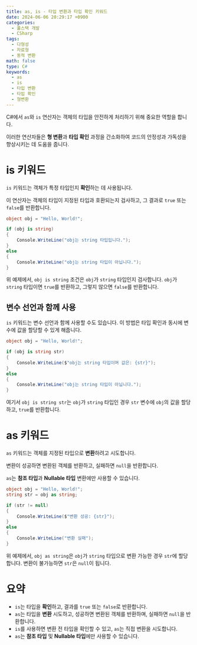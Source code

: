 ```yaml
---
title: as, is - 타입 변환과 타입 확인 키워드
date: 2024-06-06 20:29:17 +0900
categories:
  - 풀스택 개발
  - CSharp
tags:
  - 다형성
  - 자료형
  - 동적 변환
math: false
type: C#
keywords:
  - as
  - is
  - 타입 변환
  - 타입 확인
  - 형변환
---
```


C#에서 `as`와 `is` 연산자는 객체의 타입을 안전하게 처리하기 위해 중요한 역할을 합니다.

이러한 연산자들은 **형 변환**과 **타입 확인** 과정을 간소화하여 코드의 안정성과 가독성을 향상시키는 데 도움을 줍니다.

# is 키워드

`is` 키워드는 <span class="font_highlight">객체가 특정 타입인지 **확인**하는 데 사용</span>됩니다.

이 연산자는 객체의 타입이 지정된 타입과 호환되는지 검사하고, 그 결과로 `true` 또는 `false`를 반환합니다.

```csharp
object obj = "Hello, World!";

if (obj is string)
{
    Console.WriteLine("obj는 string 타입입니다.");
}
else
{
    Console.WriteLine("obj는 string 타입이 아닙니다.");
}
```

위 예제에서, `obj is string` 조건은 `obj`가 `string` 타입인지 검사합니다. `obj`가 `string` 타입이면 `true`를 반환하고, 그렇지 않으면 `false`를 반환합니다.

## 변수 선언과 함께 사용

`is` 키워드는 변수 선언과 함께 사용할 수도 있습니다. 이 방법은 타입 확인과 동시에 변수에 값을 할당할 수 있게 해줍니다.

```csharp
object obj = "Hello, World!";

if (obj is string str)
{
    Console.WriteLine($"obj는 string 타입이며 값은: {str}");
}
else
{
    Console.WriteLine("obj는 string 타입이 아닙니다.");
}
```

여기서 `obj is string str`는 `obj`가 `string` 타입인 경우 `str` 변수에 `obj`의 값을 할당하고, `true`를 반환합니다.

# as 키워드

`as` 키워드는 <span class="font_highlight">객체를 지정된 타입으로 **변환**하려고 시도</span>합니다.

변환이 성공하면 변환된 객체를 반환하고, 실패하면 `null`을 반환합니다.

`as`는 <span class="important">**참조 타입**</span>과 <span class="important">**Nullable 타입**</span> 변환에만 사용할 수 있습니다.

```csharp
object obj = "Hello, World!";
string str = obj as string;

if (str != null)
{
    Console.WriteLine($"변환 성공: {str}");
}
else
{
    Console.WriteLine("변환 실패");
}
```

위 예제에서, `obj as string`은 `obj`가 `string` 타입으로 변환 가능한 경우 `str`에 할당합니다. 변환이 불가능하면 `str`은 `null`이 됩니다.

# 요약

- `is`는 타입을 **확인**하고, 결과를 `true` 또는 `false`로 반환합니다.
- `as`는 타입을 **변환** 시도하고, 성공하면 변환된 객체를 반환하며, 실패하면 `null`을 반환합니다.
- `is`를 사용하면 변환 전 타입을 확인할 수 있고, `as`는 직접 변환을 시도합니다.
- `as`는 **참조 타입** 및 **Nullable 타입**에만 사용할 수 있습니다.